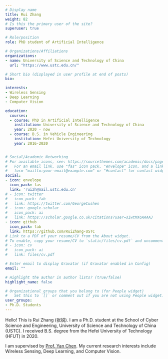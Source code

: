 ```yaml
---
# Display name
title: Rui Zhang
weight: 82
# Is this the primary user of the site?
superuser: true

# Role/position
role: PhD student of Artificial Intelligence

# Organizations/Affiliations
organizations:
- name: University of Science and Technology of China
  url: "https://www.ustc.edu.cn/"

# Short bio (displayed in user profile at end of posts)
bio: 

interests:
- Wireless Sensing
- Deep Learning
- Computer Vision

education:
  courses:
  - course: PhD in Artificial Intelligence
    institution: University of Science and Technology of China
    year: 2020 - now
  - course: B.S. in Vehicle Engineering
    institution: Hefei University of Technology
    year: 2016-2020


# Social/Academic Networking
# For available icons, see: https://sourcethemes.com/academic/docs/page-builder/#icons
#   For an email link, use "fas" icon pack, "envelope" icon, and a link in the
#   form "mailto:your-email@example.com" or "#contact" for contact widget.
social:
- icon: envelope
  icon_pack: fas
  link: 'ruizh@mail.ustc.edu.cn'
# - icon: twitter
#   icon_pack: fab
#   link: https://twitter.com/GeorgeCushen
# - icon: google-scholar
#   icon_pack: ai
#   link: https://scholar.google.co.uk/citations?user=sIwtMXoAAAAJ
- icon: github
  icon_pack: fab
  link: https://github.com/RuiZhang-USTC
# Link to a PDF of your resume/CV from the About widget.
# To enable, copy your resume/CV to `static/files/cv.pdf` and uncomment the lines below.
# - icon: cv
#   icon_pack: ai
#   link: files/cv.pdf

# Enter email to display Gravatar (if Gravatar enabled in Config)
email: ""

# Highlight the author in author lists? (true/false)
highlight_name: false

# Organizational groups that you belong to (for People widget)
#   Set this to `[]` or comment out if you are not using People widget.
user_groups:
- Ph.D. Students
---
```


Hello! This is Rui Zhang (张锐). I am a Ph.D. student at the School of Cyber Science and Engineering, University of Science and Technology of China (USTC). I received B.S. degree from the Hefei University of Technology (HFUT) in 2020.

I am supervised by [Prof. Yan Chen](https://chenyanustc.github.io/). My current research interests include Wireless Sensing, Deep Learning, and Computer Vision.

